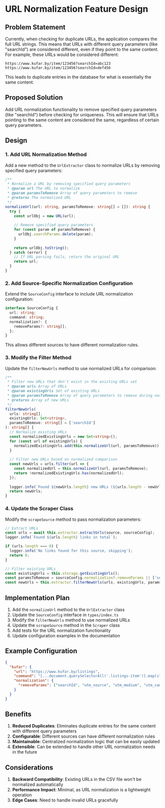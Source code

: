 # URL Normalization Feature Design

## Problem Statement

Currently, when checking for duplicate URLs, the application compares the full URL strings. This means that URLs with different query parameters (like "searchId") are considered different, even if they point to the same content. For example, these URLs would be considered different:

```
https://www.kufar.by/item/123456?searchId=abc123
https://www.kufar.by/item/123456?searchId=def456
```

This leads to duplicate entries in the database for what is essentially the same content.

## Proposed Solution

Add URL normalization functionality to remove specified query parameters (like "searchId") before checking for uniqueness. This will ensure that URLs pointing to the same content are considered the same, regardless of certain query parameters.

## Design

### 1. Add URL Normalization Method

Add a new method to the `UrlExtractor` class to normalize URLs by removing specified query parameters:

```typescript
/**
 * Normalize a URL by removing specified query parameters
 * @param url The URL to normalize
 * @param paramsToRemove Array of query parameters to remove
 * @returns The normalized URL
 */
normalizeUrl(url: string, paramsToRemove: string[] = []): string {
  try {
    const urlObj = new URL(url);
    
    // Remove specified query parameters
    for (const param of paramsToRemove) {
      urlObj.searchParams.delete(param);
    }
    
    return urlObj.toString();
  } catch (error) {
    // If URL parsing fails, return the original URL
    return url;
  }
}
```

### 2. Add Source-Specific Normalization Configuration

Extend the `SourceConfig` interface to include URL normalization configuration:

```typescript
interface SourceConfig {
  url: string;
  command: string;
  normalization?: {
    removeParams?: string[];
  };
}
```

This allows different sources to have different normalization rules.

### 3. Modify the Filter Method

Update the `filterNewUrls` method to use normalized URLs for comparison:

```typescript
/**
 * Filter new URLs that don't exist in the existing URLs set
 * @param urls Array of URLs
 * @param existingUrls Set of existing URLs
 * @param paramsToRemove Array of query parameters to remove during normalization
 * @returns Array of new URLs
 */
filterNewUrls(
  urls: string[], 
  existingUrls: Set<string>,
  paramsToRemove: string[] = ['searchId']
): string[] {
  // Normalize existing URLs
  const normalizedExistingUrls = new Set<string>();
  for (const url of existingUrls) {
    normalizedExistingUrls.add(this.normalizeUrl(url, paramsToRemove));
  }
  
  // Filter new URLs based on normalized comparison
  const newUrls = urls.filter(url => {
    const normalizedUrl = this.normalizeUrl(url, paramsToRemove);
    return !normalizedExistingUrls.has(normalizedUrl);
  });
  
  logger.info(`Found ${newUrls.length} new URLs (${urls.length - newUrls.length} duplicates filtered out)`);
  return newUrls;
}
```

### 4. Update the Scraper Class

Modify the `scrapeSource` method to pass normalization parameters:

```typescript
// Extract URLs
const urls = await this.extractor.extractUrls(source, sourceConfig);
logger.info(`Found ${urls.length} links in total`);

if (urls.length === 0) {
  logger.info('No links found for this source, skipping');
  return 0;
}

// Filter existing URLs
const existingUrls = this.storage.getExistingUrls();
const paramsToRemove = sourceConfig.normalization?.removeParams || ['searchId'];
const newUrls = this.extractor.filterNewUrls(urls, existingUrls, paramsToRemove);
```

## Implementation Plan

1. Add the `normalizeUrl` method to the `UrlExtractor` class
2. Update the `SourceConfig` interface in `types/index.ts`
3. Modify the `filterNewUrls` method to use normalized URLs
4. Update the `scrapeSource` method in the `Scraper` class
5. Add tests for the URL normalization functionality
6. Update configuration examples in the documentation

## Example Configuration

```json
{
  "kufar": {
    "url": "https://www.kufar.by/listings",
    "command": "[...document.querySelectorAll('.listings-item')].map(item => item.querySelector('a').href)",
    "normalization": {
      "removeParams": ["searchId", "utm_source", "utm_medium", "utm_campaign"]
    }
  }
}
```

## Benefits

1. **Reduced Duplicates**: Eliminates duplicate entries for the same content with different query parameters
2. **Configurable**: Different sources can have different normalization rules
3. **Maintainable**: Centralized normalization logic that can be easily updated
4. **Extensible**: Can be extended to handle other URL normalization needs in the future

## Considerations

1. **Backward Compatibility**: Existing URLs in the CSV file won't be normalized automatically
2. **Performance Impact**: Minimal, as URL normalization is a lightweight operation
3. **Edge Cases**: Need to handle invalid URLs gracefully